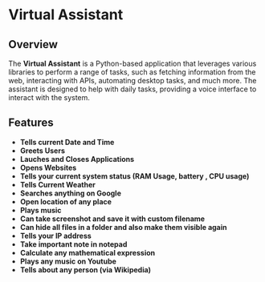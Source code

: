# Virtual Assistant

## Overview

The **Virtual Assistant** is a Python-based application that leverages various libraries to perform a range of tasks, such as fetching information from the web, interacting with APIs, automating desktop tasks, and much more. The assistant is designed to help with daily tasks, providing a voice interface to interact with the system.

## Features
- **Tells current Date and Time**
- **Greets Users**
- **Lauches and Closes Applications**
- **Opens Websites**
- **Tells your current system status (RAM Usage, battery , CPU usage)** 
- **Tells Current Weather**
- **Searches anything on Google**
- **Open location of any place**
- **Plays music**
- **Can take screenshot and save it with custom filename**
- **Can hide all files in a folder and also make them visible again**
- **Tells your IP address**
- **Take important note in notepad**
- **Calculate any mathematical expression**
- **Plays any music on Youtube**
- **Tells about any person (via Wikipedia)**
